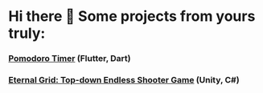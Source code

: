 # Hi there 👋 Some projects from yours truly:

### [Pomodoro Timer](https://desolaterobot.github.io/pomodoro/) (Flutter, Dart)
### [Eternal Grid: Top-down Endless Shooter Game](https://www.desolaterobot.itch.io/eternal-grid) (Unity, C#)
